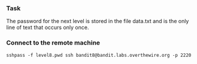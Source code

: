 ### Task

The password for the next level is stored in the file data.txt and is the only line of text that occurs only once.

### Connect to the remote machine

```
sshpass -f level8.pwd ssh bandit8@bandit.labs.overthewire.org -p 2220
```
